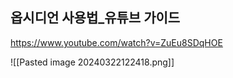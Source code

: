 
## 옵시디언 사용법_유튜브 가이드
https://www.youtube.com/watch?v=ZuEu8SDqHOE



![[Pasted image 20240322122418.png]]